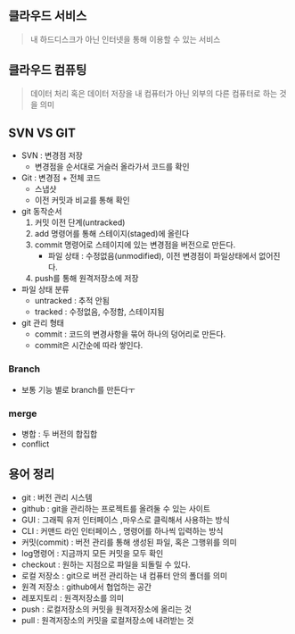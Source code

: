 
## 클라우드 서비스 
> 내 하드디스크가 아닌 인터넷을 통해 이용할 수 있는 서비스

## 클라우드 컴퓨팅
> 데이터 처리 혹은 데이터 저장을 내 컴퓨터가 아닌 외부의 다른 컴퓨터로 하는 것을 의미

## SVN VS GIT
- SVN : 변경점 저장
    * 변경점을 순서대로 거슬러 올라가서 코드를 확인
- Git : 변경점 + 전체 코드  
    * 스냅샷
    * 이전 커밋과 비교를 통해 확인
- git 동작순서
    1. 커밋 이전 단계(untracked)
    2. add 명령어를 통해 스테이지(staged)에 올린다
    3. commit 명령어로 스테이지에 있는 변경점을 버전으로 만든다.
        - 파일 상태 : 수정없음(unmodified), 이전 변경점이 파일상태에서 없어진다.
    4. push를 통해 원격저장소에 저장
- 파일 상태 분류
    * untracked : 추적 안됨
    * tracked : 수정없음, 수정함, 스테이지됨
- git 관리 형태
    * commit : 코드의 변경사항을 묶어 하나의 덩어리로 만든다.
    * commit은 시간순에 따라 쌓인다.
### Branch
* 보통 기능 별로 branch를 만든다ㅜ

### merge
* 병합 : 두 버전의 합집합
* conflict 

## 용어 정리
- git : 버전 관리 시스템
- github : git을 관리하는 프로젝트를 올려둘 수 있는 사이트
- GUI : 그래픽 유저 인터페이스 ,마우스로 클릭해서 사용하는 방식
- CLI : 커맨드 라인 인터페이스 , 명령어를 하나씩 입력하는 방식
- 커밋(commit) : 버전 관리를 통해 생성된 파일, 혹은 그행위를 의미
- log명령어 : 지금까지 모든 커밋을 모두 확인
- checkout : 원하는 지점으로 파일을 되돌릴 수 있다.
- 로컬 저장소 : git으로 버전 관리하는 내 컴퓨터 안의 폴더를 의미
- 원격 저장소 : github에서 협업하는 공간
- 레포지토리 : 원격저장소를 의미
- push : 로컬저장소의 커밋을 원격저장소에 올리는 것
- pull : 원격저장소의 커밋을 로컬저장소에 내려받는 것

